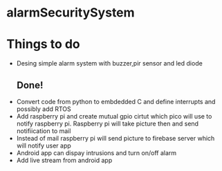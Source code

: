 # alarmSecuritySystem
<h1>Things to do</h1>
<ul>
  <li>Desing simple alarm system with buzzer,pir sensor and led diode <h2>Done!</h2></li>
  <li>Convert code from python to embdedded C and define interrupts and possibly add RTOS</li>
  <li>Add raspberry pi and create mutual gpio cirtut which pico will use to notify raspberry pi. Raspberry pi will take picture then and send notifiication to mail </li>
  <li>Instead of mail raspberry pi will send picture to firebase server which will notify user app</li>
  <li>Android app can dispay intrusions and turn on/off alarm</li>
  <li>Add live stream from android app</li>
</ul>
